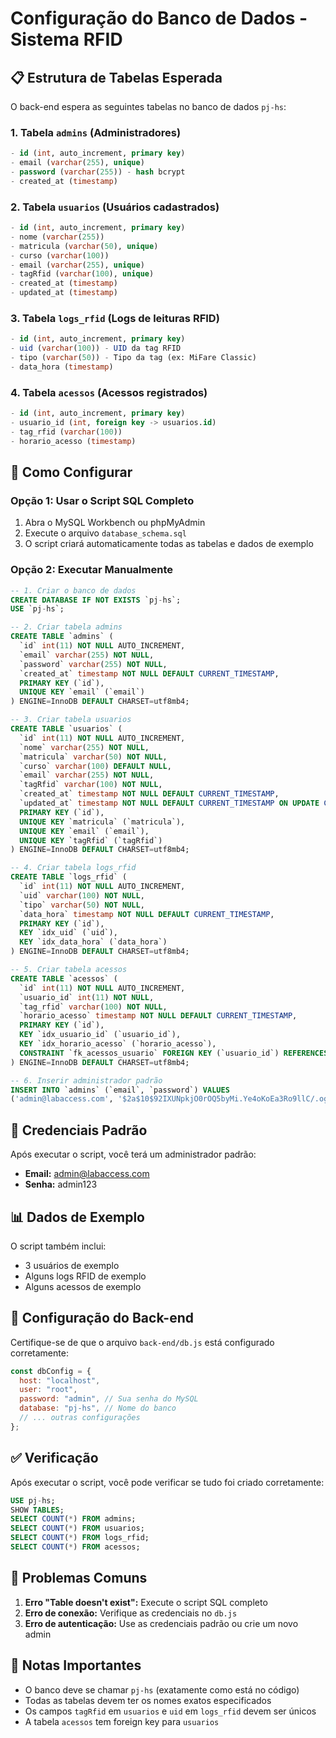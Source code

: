 # Configuração do Banco de Dados - Sistema RFID

## 📋 Estrutura de Tabelas Esperada

O back-end espera as seguintes tabelas no banco de dados `pj-hs`:

### 1. **Tabela `admins`** (Administradores)

```sql
- id (int, auto_increment, primary key)
- email (varchar(255), unique)
- password (varchar(255)) - hash bcrypt
- created_at (timestamp)
```

### 2. **Tabela `usuarios`** (Usuários cadastrados)

```sql
- id (int, auto_increment, primary key)
- nome (varchar(255))
- matricula (varchar(50), unique)
- curso (varchar(100))
- email (varchar(255), unique)
- tagRfid (varchar(100), unique)
- created_at (timestamp)
- updated_at (timestamp)
```

### 3. **Tabela `logs_rfid`** (Logs de leituras RFID)

```sql
- id (int, auto_increment, primary key)
- uid (varchar(100)) - UID da tag RFID
- tipo (varchar(50)) - Tipo da tag (ex: MiFare Classic)
- data_hora (timestamp)
```

### 4. **Tabela `acessos`** (Acessos registrados)

```sql
- id (int, auto_increment, primary key)
- usuario_id (int, foreign key -> usuarios.id)
- tag_rfid (varchar(100))
- horario_acesso (timestamp)
```

## 🚀 Como Configurar

### Opção 1: Usar o Script SQL Completo

1. Abra o MySQL Workbench ou phpMyAdmin
2. Execute o arquivo `database_schema.sql`
3. O script criará automaticamente todas as tabelas e dados de exemplo

### Opção 2: Executar Manualmente

```sql
-- 1. Criar o banco de dados
CREATE DATABASE IF NOT EXISTS `pj-hs`;
USE `pj-hs`;

-- 2. Criar tabela admins
CREATE TABLE `admins` (
  `id` int(11) NOT NULL AUTO_INCREMENT,
  `email` varchar(255) NOT NULL,
  `password` varchar(255) NOT NULL,
  `created_at` timestamp NOT NULL DEFAULT CURRENT_TIMESTAMP,
  PRIMARY KEY (`id`),
  UNIQUE KEY `email` (`email`)
) ENGINE=InnoDB DEFAULT CHARSET=utf8mb4;

-- 3. Criar tabela usuarios
CREATE TABLE `usuarios` (
  `id` int(11) NOT NULL AUTO_INCREMENT,
  `nome` varchar(255) NOT NULL,
  `matricula` varchar(50) NOT NULL,
  `curso` varchar(100) DEFAULT NULL,
  `email` varchar(255) NOT NULL,
  `tagRfid` varchar(100) NOT NULL,
  `created_at` timestamp NOT NULL DEFAULT CURRENT_TIMESTAMP,
  `updated_at` timestamp NOT NULL DEFAULT CURRENT_TIMESTAMP ON UPDATE CURRENT_TIMESTAMP,
  PRIMARY KEY (`id`),
  UNIQUE KEY `matricula` (`matricula`),
  UNIQUE KEY `email` (`email`),
  UNIQUE KEY `tagRfid` (`tagRfid`)
) ENGINE=InnoDB DEFAULT CHARSET=utf8mb4;

-- 4. Criar tabela logs_rfid
CREATE TABLE `logs_rfid` (
  `id` int(11) NOT NULL AUTO_INCREMENT,
  `uid` varchar(100) NOT NULL,
  `tipo` varchar(50) NOT NULL,
  `data_hora` timestamp NOT NULL DEFAULT CURRENT_TIMESTAMP,
  PRIMARY KEY (`id`),
  KEY `idx_uid` (`uid`),
  KEY `idx_data_hora` (`data_hora`)
) ENGINE=InnoDB DEFAULT CHARSET=utf8mb4;

-- 5. Criar tabela acessos
CREATE TABLE `acessos` (
  `id` int(11) NOT NULL AUTO_INCREMENT,
  `usuario_id` int(11) NOT NULL,
  `tag_rfid` varchar(100) NOT NULL,
  `horario_acesso` timestamp NOT NULL DEFAULT CURRENT_TIMESTAMP,
  PRIMARY KEY (`id`),
  KEY `idx_usuario_id` (`usuario_id`),
  KEY `idx_horario_acesso` (`horario_acesso`),
  CONSTRAINT `fk_acessos_usuario` FOREIGN KEY (`usuario_id`) REFERENCES `usuarios` (`id`) ON DELETE CASCADE
) ENGINE=InnoDB DEFAULT CHARSET=utf8mb4;

-- 6. Inserir administrador padrão
INSERT INTO `admins` (`email`, `password`) VALUES
('admin@labaccess.com', '$2a$10$92IXUNpkjO0rOQ5byMi.Ye4oKoEa3Ro9llC/.og/at2.uheWG/igi');
```

## 🔐 Credenciais Padrão

Após executar o script, você terá um administrador padrão:

- **Email:** admin@labaccess.com
- **Senha:** admin123

## 📊 Dados de Exemplo

O script também inclui:

- 3 usuários de exemplo
- Alguns logs RFID de exemplo
- Alguns acessos de exemplo

## 🔧 Configuração do Back-end

Certifique-se de que o arquivo `back-end/db.js` está configurado corretamente:

```javascript
const dbConfig = {
  host: "localhost",
  user: "root",
  password: "admin", // Sua senha do MySQL
  database: "pj-hs", // Nome do banco
  // ... outras configurações
};
```

## ✅ Verificação

Após executar o script, você pode verificar se tudo foi criado corretamente:

```sql
USE pj-hs;
SHOW TABLES;
SELECT COUNT(*) FROM admins;
SELECT COUNT(*) FROM usuarios;
SELECT COUNT(*) FROM logs_rfid;
SELECT COUNT(*) FROM acessos;
```

## 🚨 Problemas Comuns

1. **Erro "Table doesn't exist":** Execute o script SQL completo
2. **Erro de conexão:** Verifique as credenciais no `db.js`
3. **Erro de autenticação:** Use as credenciais padrão ou crie um novo admin

## 📝 Notas Importantes

- O banco deve se chamar `pj-hs` (exatamente como está no código)
- Todas as tabelas devem ter os nomes exatos especificados
- Os campos `tagRfid` em `usuarios` e `uid` em `logs_rfid` devem ser únicos
- A tabela `acessos` tem foreign key para `usuarios`
